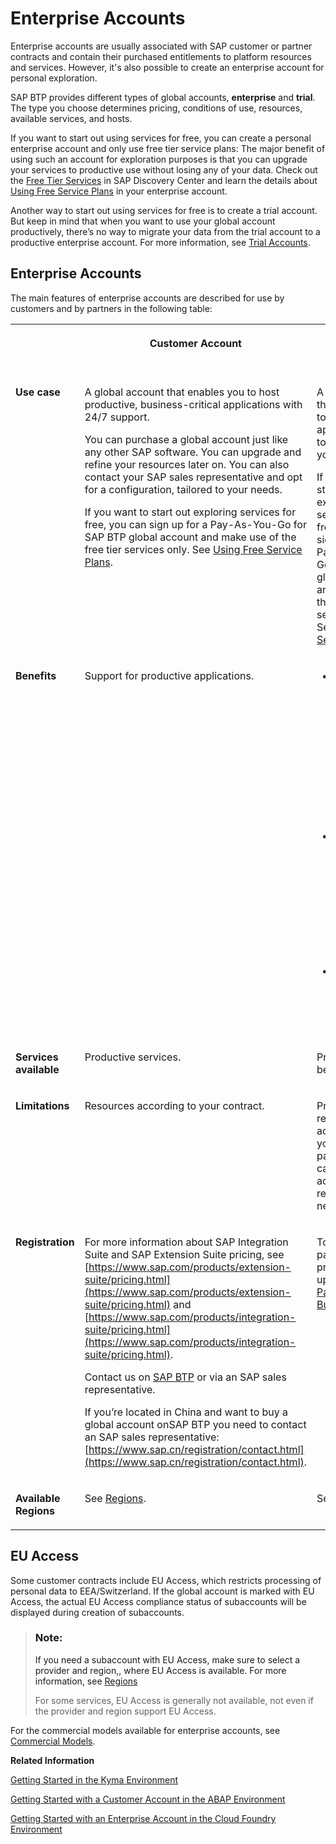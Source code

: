<!-- loio171511cc425c4e079d0684936486eee6 -->

# Enterprise Accounts

Enterprise accounts are usually associated with SAP customer or partner contracts and contain their purchased entitlements to platform resources and services. However, it's also possible to create an enterprise account for personal exploration.

SAP BTP provides different types of global accounts, **enterprise** and **trial**. The type you choose determines pricing, conditions of use, resources, available services, and hosts.

If you want to start out using services for free, you can create a personal enterprise account and only use free tier service plans: The major benefit of using such an account for exploration purposes is that you can upgrade your services to productive use without losing any of your data. Check out the [Free Tier Services](https://discovery-center.cloud.sap/#/viewServices?provider=all&regions=all&category=freetierservices) in SAP Discovery Center and learn the details about [Using Free Service Plans](Using_Free_Service_Plans_524e108.md) in your enterprise account.

Another way to start out using services for free is to create a trial account. But keep in mind that when you want to use your global account productively, there’s no way to migrate your data from the trial account to a productive enterprise account. For more information, see [Trial Accounts](Trial_Accounts_046f127.md).



<a name="loio171511cc425c4e079d0684936486eee6__section_fc5_nwf_5gb"/>

## Enterprise Accounts

The main features of enterprise accounts are described for use by customers and by partners in the following table:


<table>
<tr>
<th valign="top">



</th>
<th valign="top">

Customer Account



</th>
<th valign="top">

Partner Account



</th>
</tr>
<tr>
<td valign="top">

 **Use case** 



</td>
<td valign="top">

A global account that enables you to host productive, business-critical applications with 24/7 support.

You can purchase a global account just like any other SAP software. You can upgrade and refine your resources later on. You can also contact your SAP sales representative and opt for a configuration, tailored to your needs.

If you want to start out exploring services for free, you can sign up for a Pay-As-You-Go for SAP BTP global account and make use of the free tier services only. See [Using Free Service Plans](Using_Free_Service_Plans_524e108.md).



</td>
<td valign="top">

A global account that enables you to build applications and to sell them to your customers.

If you want to start out exploring services for free, you can sign up for a Pay-As-You-Go for SAP BTP global account and make use of the free tier services only. See [Using Free Service Plans](Using_Free_Service_Plans_524e108.md).



</td>
</tr>
<tr>
<td valign="top">

 **Benefits** 



</td>
<td valign="top">

Support for productive applications.



</td>
<td valign="top">

-   Includes SAP Application Development licenses that enable you to get started with scenarios across cloud and on-premise applications.

-   Offers the opportunity to certify applications and receive SAP partner logo package with usage policies.

-   Advertise and sell applications via the SAP Store




</td>
</tr>
<tr>
<td valign="top">

 **Services available** 



</td>
<td valign="top">

Productive services.



</td>
<td valign="top">

Productive and beta services.



</td>
</tr>
<tr>
<td valign="top">

 **Limitations** 



</td>
<td valign="top">

Resources according to your contract.



</td>
<td valign="top">

Predefined resources according to your partner package. You can purchase additional resources if necessary.



</td>
</tr>
<tr>
<td valign="top">

 **Registration** 



</td>
<td valign="top">

For more information about SAP Integration Suite and SAP Extension Suite pricing, see [https://www.sap.com/products/extension-suite/pricing.html](https://www.sap.com/products/extension-suite/pricing.html) and [https://www.sap.com/products/integration-suite/pricing.html](https://www.sap.com/products/integration-suite/pricing.html).

Contact us on [SAP BTP](https://www.sap.com/products/business-technology-platform.html) or via an SAP sales representative.

If you’re located in China and want to buy a global account onSAP BTP you need to contact an SAP sales representative: [https://www.sap.cn/registration/contact.html](https://www.sap.cn/registration/contact.html).



</td>
<td valign="top">

To join the partner program, sign up for [SAP Partner Edge - Build](https://www.sap.com/partner/become/partneredge-build.html).



</td>
</tr>
<tr>
<td valign="top">

 **Available Regions** 



</td>
<td valign="top">

See [Regions](Regions_350356d.md#loio350356d1dc314d3199dca15bd2ab9b0e).



</td>
<td valign="top">

See [Regions](Regions_350356d.md#loio350356d1dc314d3199dca15bd2ab9b0e).



</td>
</tr>
</table>



<a name="loio171511cc425c4e079d0684936486eee6__section_hbn_sbl_v4b"/>

## EU Access

Some customer contracts include EU Access, which restricts processing of personal data to EEA/Switzerland. If the global account is marked with EU Access, the actual EU Access compliance status of subaccounts will be displayed during creation of subaccounts.

> ### Note:  
> If you need a subaccount with EU Access, make sure to select a provider and region,, where EU Access is available. For more information, see [Regions](Regions_350356d.md#loio350356d1dc314d3199dca15bd2ab9b0e)
> 
> For some services, EU Access is generally not available, not even if the provider and region support EU Access.



For the commercial models available for enterprise accounts, see [Commercial Models](Commercial_Models_263d400.md).

**Related Information**  


[Getting Started in the Kyma Environment](../20-getting-started/Getting_Started_in_the_Kyma_Environment_d1abd18.md "As an administrator, you must perform several steps to set up a fully operational Kyma environment to which you can connect the chosen SAP solutions.")

[Getting Started with a Customer Account in the ABAP Environment](../20-getting-started/Getting_Started_with_a_Customer_Account_in_the_ABAP_Environment_e34a329.md "After you have purchased a customer account, learn how to get started in the ABAP environment.")

[Getting Started with an Enterprise Account in the Cloud Foundry Environment](../20-getting-started/Getting_Started_with_an_Enterprise_Account_in_the_Cloud_Foundry_Environment_56440ab.md "Quickly get started with an enterprise account.")

